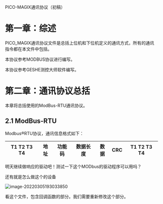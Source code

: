 PICO-MAGIX通讯协议（初稿）



# 第一章：综述

PICO_MAGIX通讯协议文件是总括上位机和下位机定义的通讯方式，所有的通讯指令都在本文件中包括。

本协议参考MODBUS协议进行编写。

本协议参考GESHE测控大师软件编写。

# 第二章：通讯协议总括

本章将总括使用的ModBus-RTU通讯协议。

## 2.1 ModBus-RTU

Modbus®RTU协议，通讯信息格式如下：

| T1 T2 T3 T4 | 地址 | 功能码 | 数据长度 | 数据 | CRC  | T1 T2 T3 T4 |
| ----------- | ---- | ------ | -------- | ---- | ---- | ----------- |

明天继续做响应的驱动吧！测试一下这个MODbus的驱动程序可以用吗？

还有就是怎么做这个的设备

![image-20220305193033850](C:\Users\iccad\AppData\Roaming\Typora\typora-user-images\image-20220305193033850.png)

看这个文件，包含回调函数的部分。我们需要重新修改这个部分。